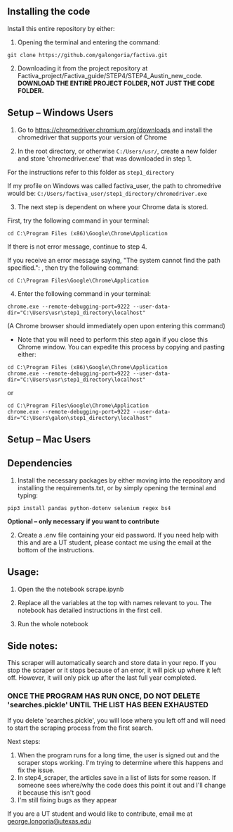 ## Installing the code

Install this entire repository by either:

1. Opening the terminal and entering the command:
 
```
git clone https://github.com/galongoria/factiva.git
```

2. Downloading it from the project repository at Factiva_project/Factiva_guide/STEP4/STEP4_Austin_new_code.
  __DOWNLOAD THE ENTIRE PROJECT FOLDER, NOT JUST THE CODE FOLDER.__


## Setup – Windows Users

1. Go to https://chromedriver.chromium.org/downloads and install the chromedriver that supports your version of Chrome

2. In the root directory, or otherwise `C:/Users/usr/`, create a new folder and store 'chromedriver.exe' that was downloaded in step 1.

For the instructions refer to this folder as `step1_directory`

If my profile on Windows was called factiva_user, the path to chromedrive would be: `C:/Users/factiva_user/step1_directory/chromedriver.exe`

3. The next step is dependent on where your Chrome data is stored. 

First, try the following command in your terminal:

```
cd C:\Program Files (x86)\Google\Chrome\Application
```

If there is not error message, continue to step 4.

If you receive an error message saying, "The system cannot find the path specified.": , then try the following command:
                
```
cd C:\Program Files\Google\Chrome\Application
```

4. Enter the following command in your terminal:

```
chrome.exe --remote-debugging-port=9222 --user-data-dir="C:\Users\usr\step1_directory\localhost"

```

(A Chrome browser should immediately open upon entering this command)

* Note that you will need to perform this step again if you close this Chrome window. You can expedite this process by copying and pasting either:

```
cd C:\Program Files (x86)\Google\Chrome\Application
chrome.exe --remote-debugging-port=9222 --user-data-dir="C:\Users\usr\step1_directory\localhost"
```

or

```
cd C:\Program Files\Google\Chrome\Application
chrome.exe --remote-debugging-port=9222 --user-data-dir="C:\Users\galon\step1_directory\localhost"
```


## Setup – Mac Users

## Dependencies

1. Install the necessary packages by either moving into the repository and installing the requirements.txt, or by simply opening the terminal and typing:

```
pip3 install pandas python-dotenv selenium regex bs4
```

__Optional – only necessary if you want to contribute__

2. Create a .env file containing your eid password. If you need help with this and are a UT student, please contact me using the email at the bottom of the instructions.

## Usage:

1. Open the the notebook scrape.ipynb

2. Replace all the variables at the top with names relevant to you. The notebook has detailed instructions in the first cell.

3. Run the whole notebook

## Side notes:

This scraper will automatically search and store data in your repo. If you stop the scraper or it stops because of an error, it will pick up where it left off. However, it will only pick up after the last full year completed.


### __ONCE THE PROGRAM HAS RUN ONCE, DO NOT DELETE 'searches.pickle' UNTIL THE LIST HAS BEEN EXHAUSTED__ ###

If you delete 'searches.pickle', you will lose where you left off and will need to start the scraping process from the first search.


Next steps:

1. When the program runs for a long time, the user is signed out and the scraper stops working. I'm trying to determine where this happens and fix the issue.
2. In step4_scraper, the articles save in a list of lists for some reason. If someone sees where/why the code does this point it out and I'll change it because this isn't good
2. I'm still fixing bugs as they appear

If you are a UT student and would like to contribute, email me at george.longoria@utexas.edu
